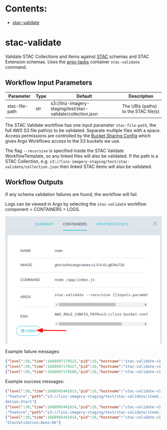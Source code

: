 # Contents:

- [stac-validate](#stac-validate)

# stac-validate

Validate STAC Collections and Items against [STAC](https://stacspec.org/) schemas and STAC Extension schemas.
Uses the [argo-tasks](https://github.com/linz/argo-tasks#stac-validate) container `stac-validate` command.

## Workflow Input Parameters

| Parameter      | Type | Default                                                      | Description                          |
| -------------- | ---- | ------------------------------------------------------------ | ------------------------------------ |
| stac-file-path | str  | s3://linz-imagery-staging/test/stac-validate/collection.json | The URIs (paths) to the STAC file(s) |

The STAC Validate workflow has one input parameter `stac-file-path`, the full AWS S3 file path(s) to be validated. Separate multiple files with a space. Access permissions are controlled by the [Bucket Sharing Config](https://github.com/linz/topo-aws-infrastructure/blob/master/src/stacks/bucket.sharing.ts) which gives Argo Workflows access to the S3 buckets we use.

The flag `--recursive` is specified inside the STAC Validate WorkflowTemplate, so any linked files will also be validated. If the path is a STAC Collection, e.g. `s3://linz-imagery-staging/test/stac-validate/collection.json` then linked STAC items will also be validated.

## Workflow Outputs

If any schema validation failures are found, the workflow will fail.

Logs can be viewed in Argo by selecting the `stac-validate` workflow component > CONTAINERS > LOGS.

![WorkflowLogs](../../docs/workflow_logs.png)

Example failure messages:

```json
{"level":30,"time":1668997179522,"pid":16,"hostname":"stac-validate-v1.0.0-41-n6jxb-stac-validate-971572670","id":"01GJBZQRM6D38WZWBDA91EJ8WR","type":"Feature","path":"s3://linz-imagery-staging/test/stac-validate/1259/272916_bad_field_type.json","sch":"https://stac.linz.govt.nz/v0.0.15/linz/schema.json","msg":"Validation:Start"}
{"level":50,"time":1668997179527,"pid":16,"hostname":"stac-validate-v1.0.0-41-n6jxb-stac-validate-971572670","id":"01GJBZQRM6D38WZWBDA91EJ8WR","path":"s3://linz-imagery-staging/test/stac-validate/1259/272916_bad_field_type.json","instancePath":"/properties/mission","schemaPath":"instrument.json/properties/mission/type","keyword":"type","params":{"type":"string"},"message":"must be string","msg":"Validation:Failed"}
{"level":50,"time":1668997179560,"pid":16,"hostname":"stac-validate-v1.0.0-41-n6jxb-stac-validate-971572670","id":"01GJBZQRM6D38WZWBDA91EJ8WR","failures":2,"msg":"StacValidation:Done:Failed"}
```

Example success messages:

```json
{"level":30,"time":1668995442613,"pid":16,"hostname":"stac-validate-v1.0.0-41-7mwdg-stac-validate-1503824974","id":"01GJBY2JNGWJHSKG71TXD9HCA2","type"
:"Feature","path":"s3://linz-imagery-staging/test/stac-validate/item2.json","sch":"https://stac.linz.govt.nz/v0.0.15/scanning/schema.json","msg":"Vali
dation:Start"}
{"level":30,"time":1668995442614,"pid":16,"hostname":"stac-validate-v1.0.0-41-7mwdg-stac-validate-1503824974","id":"01GJBY2JNGWJHSKG71TXD9HCA2","type"
:"Feature","path":"s3://linz-imagery-staging/test/stac-validate/item2.json","valid":true,"msg":"Validation:Done:Ok"}
{"level":30,"time":1668995442614,"pid":16,"hostname":"stac-validate-v1.0.0-41-7mwdg-stac-validate-1503824974","id":"01GJBY2JNGWJHSKG71TXD9HCA2","msg":
"StacValidation:Done:Ok"}
```
